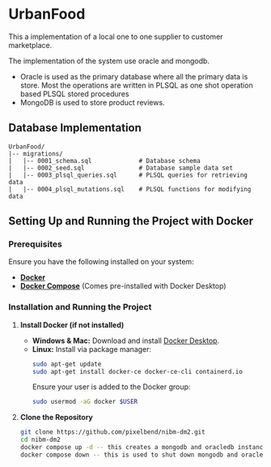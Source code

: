 # UrbanFood

This a implementation of a local one to one
supplier to customer marketplace. 

The implementation
of the system use oracle and mongodb.

- Oracle is used as the primary database where all the primary data is store. 
Most the operations are written in PLSQL as one shot operation based PLSQL stored procedures
- MongoDB is used to store product reviews.

## Database Implementation

```
UrbanFood/
|-- migrations/
|   |-- 0001_schema.sql             # Database schema
|   |-- 0002_seed.sql               # Database sample data set
|   |-- 0003_plsql_queries.sql      # PLSQL queries for retrieving data
|   |-- 0004_plsql_mutations.sql    # PLSQL functions for modifying data
```

## Setting Up and Running the Project with Docker

### Prerequisites
Ensure you have the following installed on your system:

- **[Docker](https://www.docker.com/get-started)**
- **[Docker Compose](https://docs.docker.com/compose/install/)** (Comes pre-installed with Docker Desktop)

### Installation and Running the Project

1. **Install Docker (if not installed)**  
   - **Windows & Mac:** Download and install [Docker Desktop](https://www.docker.com/products/docker-desktop).  
   - **Linux:** Install via package manager:
     ```sh
     sudo apt-get update
     sudo apt-get install docker-ce docker-ce-cli containerd.io
     ```
     Ensure your user is added to the Docker group:
     ```sh
     sudo usermod -aG docker $USER
     ```

2. **Clone the Repository**  
   ```sh
   git clone https://github.com/pixelbend/nibm-dm2.git
   cd nibm-dm2
   docker compose up -d -- this creates a mongodb and oracledb instance
   docker compose down -- this is used to shut down mongodb and oracledb instance
   ```
